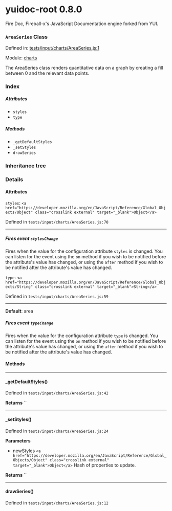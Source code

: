 
# yuidoc-root 0.8.0

Fire Doc, Fireball-x&#x27;s JavaScript Documentation engine forked from YUI.

### `AreaSeries` Class


Defined in: [tests/input/charts/AreaSeries.js:1](../files/tests/input/charts/AreaSeries.js.js)

Module: [charts](../modules/charts.md)




The AreaSeries class renders quantitative data on a graph by creating a fill between 0
and the relevant data points.

### Index


##### Attributes

  - `styles`
  - `type`


##### Methods


  - `_getDefaultStyles`
  - `_setStyles`
  - `drawSeries`





### Inheritance tree


### Details



#### Attributes


`styles`: `<a href="https://developer.mozilla.org/en/JavaScript/Reference/Global_Objects/Object" class="crosslink external" target="_blank">Object</a>`

Defined in `tests/input/charts/AreaSeries.js:70`



---------------------




##### Fires event `stylesChange`

Fires when the value for the configuration attribute `styles` is
changed. You can listen for the event using the `on` method if you
wish to be notified before the attribute's value has changed, or
using the `after` method if you wish to be notified after the
attribute's value has changed.



`type`: `<a href="https://developer.mozilla.org/en/JavaScript/Reference/Global_Objects/String" class="crosslink external" target="_blank">String</a>`

Defined in `tests/input/charts/AreaSeries.js:59`



---------------------



**Default**: area

##### Fires event `typeChange`

Fires when the value for the configuration attribute `type` is
changed. You can listen for the event using the `on` method if you
wish to be notified before the attribute's value has changed, or
using the `after` method if you wish to be notified after the
attribute's value has changed.





<!-- Method Block -->
#### Methods



--------------------------
#### _getDefaultStyles() 

Defined in `tests/input/charts/AreaSeries.js:42`



> 


**Returns**
`` 


--------------------------
#### _setStyles() 

Defined in `tests/input/charts/AreaSeries.js:24`



> 

**Parameters**
- newStyles `<a href="https://developer.mozilla.org/en/JavaScript/Reference/Global_Objects/Object" class="crosslink external" target="_blank">Object</a>` Hash of properties to update.

**Returns**
`` 


--------------------------
#### drawSeries() 

Defined in `tests/input/charts/AreaSeries.js:12`



> 





